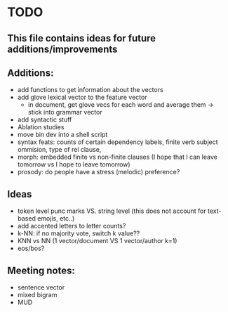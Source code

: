 # TODO
This file contains ideas for future additions/improvements
------

## Additions:
- add functions to get information about the vectors
- add glove lexical vector to the feature vector
    - in document, get glove vecs for each word and average them -> stick into grammar vector
- add syntactic stuff
- Ablation studies
- move bin dev into a shell script
- syntax feats: counts of certain dependency labels, finite verb subject ommision, type of rel clause, 
- morph: embedded finite vs non-finite clauses (I hope that I can leave tomorrow vs I hope to leave tomorrow)
- prosody: do people have a stress (melodic) preference?

## Ideas
- token level punc marks VS. string level (this does not account for text-based emojis, etc..)
- add accented letters to letter counts?
- k-NN: if no majority vote, switch k value??
- KNN vs NN (1 vector/document VS 1 vector/author k=1)
- eos/bos?

## Meeting notes:
- sentence vector
- mixed bigram
- MUD